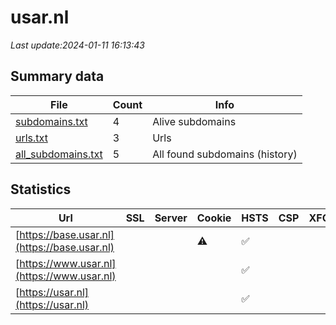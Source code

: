 # usar.nl
*Last update:2024-01-11 16:13:43*
## Summary data
| File       | Count | Info |
|------------|-------|------|
|[subdomains.txt](/data/usar/subdomains.txt)|4|Alive subdomains|
|[urls.txt](/data/usar/urls.txt)|3|Urls|
|[all_subdomains.txt](/data/usar/all_subdomains.txt)|5|All found subdomains (history)|
## Statistics
| Url | SSL | Server | Cookie | HSTS | CSP | XFO | XXP | RP | Tech |
|------------|-------|------|------|------|------|------|------|------|------|
|[https://base.usar.nl](https://base.usar.nl)| | |:warning: |:white_check_mark: | | | | |:white_check_mark: |HSTS|
|[https://www.usar.nl](https://www.usar.nl)| | | |:white_check_mark: | | | | |:white_check_mark: |Google Tag Manager H...|
|[https://usar.nl](https://usar.nl)| | | |:white_check_mark: | | | | |:white_check_mark: |HSTS|